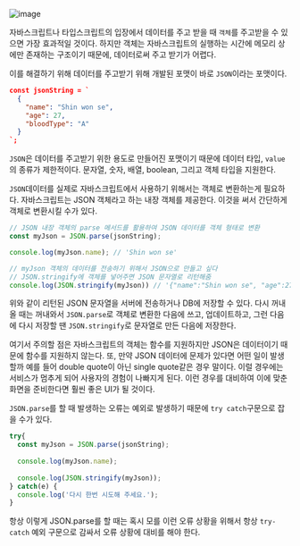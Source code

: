 ![image](https://user-images.githubusercontent.com/62709718/148504579-7054e819-391d-4ede-a37f-6db7a9a5ad70.png)

자바스크립트나 타입스크립트의 입장에서 데이터를 주고 받을 때 ```객체```를 주고받을 수 있으면 가장 효과적일 것이다. 하지만 객체는 자바스크립트의 실행하는 시간에 메모리 상에만 존재하는 구조이기 때문에, 데이터로써 주고 받기가 어렵다.

이를 해결하기 위해 데이터를 주고받기 위해 개발된 포맷이 바로 ```JSON```이라는 포맷이다.

```json
const jsonString = `
  {
    "name": "Shin won se",
    "age": 27,
    "bloodType": "A"
  }
`;
```
```JSON```은 데이터를 주고받기 위한 용도로 만들어진 포맷이기 때문에 데이터 타입, ```value```의 종류가 제한적이다. 문자열, 숫자, 배열, boolean, 그리고 객체 타입을 지원한다.

```JSON```데이터를 실제로 자바스크립트에서 사용하기 위해서는 객체로 변환하는게 필요하다. 자바스크립트는 JSON 객체라고 하는 내장 객체를 제공한다. 이것을 써서 간단하게 객체로 변환시킬 수가 있다.

```javascript
// JSON 내장 객체의 parse 메서드를 활용하여 JSON 데이터를 객체 형태로 변환
const myJson = JSON.parse(jsonString);

console.log(myJson.name); // 'Shin won se'

// myJson 객체의 데이터를 전송하기 위해서 JSON으로 만들고 싶다
// JSON.stringify에 객체를 넣어주면 JSON 문자열로 리턴해줌
console.log(JSON.stringify(myJson)) // '{"name":"Shin won se", "age":27,"bloodType":"A"}'
```
위와 같이 리턴된 JSON 문자열을 서버에 전송하거나 DB에 저장할 수 있다. 다시 꺼내올 때는 꺼내와서 ```JSON.parse```로 객체로 변환한 다음에 쓰고, 업데이트하고, 그런 다음에 다시 저장할 땐 ```JSON.stringify```로 문자열로 만든 다음에 저장한다.

여기서 주의할 점은 자바스크립트의 객체는 함수를 지원하지만 JSON은 데이터이기 때문에 함수를 지원하지 않는다. 또, 만약 JSON 데이터에 문제가 있다면 어떤 일이 발생할까 예를 들어 double quote이 아닌 single quote같은 경우 말이다. 이럴 경우에는 서비스가 멈추게 되어 사용자의 경험이 나빠지게 된다. 이런 경우를 대비하여 이에 맞춘 화면을 준비한다면 훨씬 좋은 UI가 될 것이다.

```JSON.parse```를 할 때 발생하는 오류는 예외로 발생하기 때문에 ```try catch```구문으로 잡을 수가 있다.
```javascript
try{
  const myJson = JSON.parse(jsonString);
  
  console.log(myJson.name);
  
  console.log(JSON.stringify(myJson));
} catch(e) {
  console.log('다시 한번 시도해 주세요.');
}
```
항상 이렇게 JSON.parse를 할 때는 혹시 모를 이런 오류 상황을 위해서 항상 ```try-catch``` 예외 구문으로 감싸서 오류 상황에 대비를 해야 한다.
